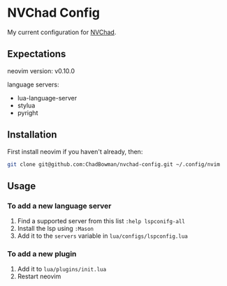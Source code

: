 # NVChad Config

My current configuration for [NVChad](https://github.com/NvChad).

## Expectations

neovim version: v0.10.0 

language servers:
  * lua-language-server
  * stylua
  * pyright

## Installation

First install neovim if you haven't already, then:

```sh
git clone git@github.com:ChadBowman/nvchad-config.git ~/.config/nvim
```

## Usage

### To add a new language server

1. Find a supported server from this list `:help lspconifg-all`
2. Install the lsp using `:Mason`
3. Add it to the `servers` variable in `lua/configs/lspconfig.lua`

### To add a new plugin

1. Add it to `lua/plugins/init.lua`
2. Restart neovim
